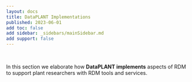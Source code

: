 ```yaml
---
layout: docs
title: DataPLANT Implementations
published: 2023-06-01
add toc: false
add sidebar: _sidebars/mainSidebar.md
add support: false
---
```


<br>

In this section we elaborate how **DataPLANT implements** aspects of RDM to support plant researchers with RDM tools and services.
